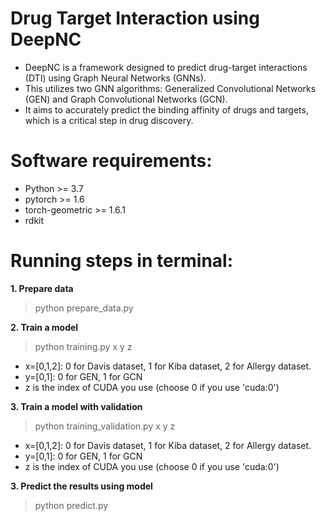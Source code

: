 # Drug Target Interaction using DeepNC
- DeepNC is a framework designed to predict drug-target interactions (DTI) using Graph Neural Networks (GNNs). 
- This utilizes two GNN algorithms: Generalized Convolutional Networks (GEN) and Graph Convolutional Networks (GCN).
- It aims to accurately predict the binding affinity of drugs and targets, which is a critical step in drug discovery.

# Software requirements:
- Python >= 3.7
- pytorch >= 1.6
- torch-geometric >= 1.6.1
- rdkit

# Running steps in terminal:
**1. Prepare data**

> python prepare_data.py

**2. Train a model**

> python training.py x y z

- x=[0,1,2]: 0 for Davis dataset, 1 for Kiba dataset, 2 for Allergy dataset.
- y=[0,1]: 0 for GEN, 1 for GCN 
- z is the index of CUDA you use (choose 0 if you use 'cuda:0')

**3. Train a model with validation**

> python training_validation.py x y z

- x=[0,1,2]: 0 for Davis dataset, 1 for Kiba dataset, 2 for Allergy dataset.
- y=[0,1]: 0 for GEN, 1 for GCN
- z is the index of CUDA you use (choose 0 if you use 'cuda:0')

**3. Predict the results using model**

> python predict.py
